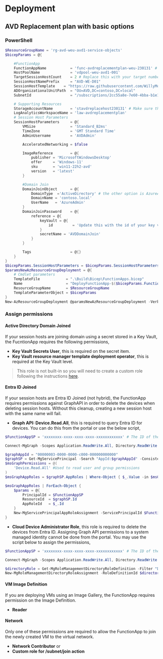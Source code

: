 # Deployment
## AVD Replacement plan with basic options
### PowerShell
```PowerShell
$ResourceGroupName = 'rg-avd-weu-avd1-service-objects'
$bicepParams = @{

    #FunctionApp
    FunctionAppName           = 'func-avdreplacementplan-weu-230131' # Name must be globally unique
    HostPoolName              = 'vdpool-weu-avd1-001'
    TargetSessionHostCount    = 2 # Replace this with your target number of session hosts in the pool
    SessionHostNamePrefix     = "AVD-WE-D01"
    SessionHostTemplate    = "https://raw.githubusercontent.com/WillyMoselhy/AVDReplacementPlans/main/SampleSessionHostTemplate/sessionhost.json"
    ADOrganizationalUnitPath  = "OU=AVD,DC=contoso,DC=local"
    SubnetId                  = "/subscriptions/2cc55a8e-7e60-4bba-b1e1-2241e5249d46/resourceGroups/rg-ActiveDirectory-01/providers/Microsoft.Network/virtualNetworks/rg-ActiveDirectory-01-vnet/subnets/default"

    # Supporting Resources
    StorageAccountName        = 'stavdreplacehost230131' # Make sure this is a unique name
    LogAnalyticsWorkspaceName = 'law-avdreplacementplan'
    # Session Host Parameters
    SessionHostParameters     = @{
        VMSize                = 'Standard_B2ms'
        TimeZone              = 'GMT Standard Time'
        AdminUsername         = 'AVDAdmin'

        AcceleratedNetworking = $false

        ImageReference        = @{
            publisher = 'MicrosoftWindowsDesktop'
            offer     = 'Windows-11'
            sku       = 'win11-22h2-avd'
            version   = 'latest'
        }

        #Domain Join
        DomainJoinObject      = @{
            DomainType  ='ActiveDirectory' # the other option is AzureActiveDirectory and remove all other attributes and DomainJoinPassword parameter.
            DomainName = 'contoso.local'
            UserName   = 'AzureAdmin'
        }
        DomainJoinPassword    = @{
            reference = @{
                keyVault = @{
                    id         = 'Update this with the id of your key vault and secret name.'
                }
                secretName = 'AVDDomainJoin'
            }
        }

        Tags                  = @{}
    }
}
$bicepParams.SessionHostParameters = $bicepParams.SessionHostParameters | ConvertTo-Json -Depth 10 -Compress
$paramsNewAzResourceGroupDeployment = @{
    # Cmdlet parameters
    TemplateFile            = ".\Build\Bicep\FunctionApps.bicep"
    Name                    = "DeployFunctionApp-$($bicepParams.FunctionAppName)"
    ResourceGroupName       = $ResourceGroupName
    TemplateParameterObject = $bicepParams
}
New-AzResourceGroupDeployment @paramsNewAzResourceGroupDeployment -Verbose
```
### Assign permissions
#### Active Directory Domain Joined
If your session hosts are joining domain using a secret stored in a Key Vault, the FucntionApp requires the following permissions,
- **Key Vault Secrets User**, this is required on the secret item.
- **Key Vault resource manager template deployment operator**, this is required at the Key Vault level.
> This role is not built-in so you will need to create a custom role following the instructions [here](https://learn.microsoft.com/en-us/azure/azure-resource-manager/templates/key-vault-parameter?tabs=azure-cli#grant-deployment-access-to-the-secrets).

#### Entra ID Joined
If your session hosts are Entra ID Joined (not hybrid), the FunctionApp requires permissions against GraphAPI in order to delete the devices when deleting session hosts. Without this cleanup, creating a new session host with the same name will fail.
- **Graph API: Device.Read.All**, this is required to query Entra ID for devices. You can do this from the portal or use the below script,
```PowerShell
$FunctionAppSP = 'xxxxxxxx-xxxx-xxxx-xxxx-xxxxxxxxxxxx' # The ID of the system managed identity of the function app

Connect-MgGraph -Scopes Application.ReadWrite.All, Directory.ReadWrite.All, AppRoleAssignment.ReadWrite.All

$graphAppId = "00000003-0000-0000-c000-000000000000"
$graphSP = Get-MgServicePrincipal -Search "AppId:$graphAppId" -ConsistencyLevel eventual
$msGraphPermissions = @(
    'Device.Read.All' #Used to read user and group permissions
)
$msGraphAppRoles = $graphSP.AppRoles | Where-Object { $_.Value -in $msGraphPermissions }

$msGraphAppRoles | ForEach-Object {
    $params = @{
        PrincipalId = $FunctionAppSP
        ResourceId  = $graphSP.Id
        AppRoleId   = $_.Id
    }
    New-MgServicePrincipalAppRoleAssignment -ServicePrincipalId $FunctionAppSP -BodyParameter $params -Verbose
}
```
- **Cloud Device Administrator Role**, this role is required to delete the devices from Entra ID. Assigning Graph API permissions to a system managed identity cannot be done from the portal. You may use the script below to assign the permissions,
```PowerShell
$FunctionAppSP = 'xxxxxxxx-xxxx-xxxx-xxxx-xxxxxxxxxxxx' # The ID of the system managed identity of the function app

Connect-MgGraph -Scopes Application.ReadWrite.All, Directory.ReadWrite.All, AppRoleAssignment.ReadWrite.All, RoleManagement.ReadWrite.Directory

$directoryRole = Get-MgRoleManagementDirectoryRoleDefinition -Filter "DisplayName eq 'Cloud Device Administrator'"
New-MgRoleManagementDirectoryRoleAssignment -RoleDefinitionId $directoryRole.Id -PrincipalId $FunctionAppSP  -DirectoryScopeId '/'
```

#### VM Image Definition
If you are deploying VMs using an Image Gallery, the FunctionApp requires permission on the Image Definition.
- **Reader**
#### Network
Only one of these permissions are required to allow the FunctionApp to join the newly created VM to the virtual network.
- **Network Contributor** or
- **Custom role for /subnet/join action**
